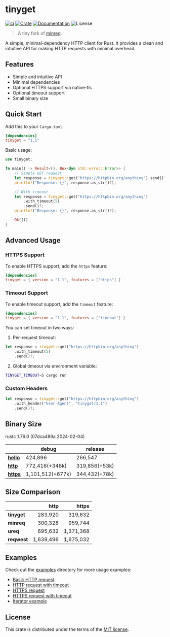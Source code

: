 # tinyget

[![ci](https://github.com/justjavac/rust_tinyget/actions/workflows/ci.yml/badge.svg)](https://github.com/justjavac/rust_tinyget/actions/workflows/ci.yml)
[![Crate](https://img.shields.io/crates/v/tinyget.svg)](https://crates.io/crates/tinyget)
[![Documentation](https://docs.rs/tinyget/badge.svg)](https://docs.rs/tinyget)
![License](https://img.shields.io/crates/l/tinyget.svg)

> A tiny fork of [minreq](https://crates.io/crates/minreq).

A simple, minimal-dependency HTTP client for Rust. It provides a clean and intuitive API for making HTTP requests with minimal overhead.

## Features

- Simple and intuitive API
- Minimal dependencies
- Optional HTTPS support via native-tls
- Optional timeout support
- Small binary size

## Quick Start

Add this to your `Cargo.toml`:

```toml
[dependencies]
tinyget = "1.1"
```

Basic usage:

```rust
use tinyget;

fn main() -> Result<(), Box<dyn std::error::Error>> {
    // Simple GET request
    let response = tinyget::get("https://httpbin.org/anything").send()?;
    println!("Response: {}", response.as_str()?);

    // With timeout
    let response = tinyget::get("https://httpbin.org/anything")
        .with_timeout(5)
        .send()?;
    println!("Response: {}", response.as_str()?);

    Ok(())
}
```

## Advanced Usage

### HTTPS Support

To enable HTTPS support, add the `https` feature:

```toml
[dependencies]
tinyget = { version = "1.1", features = ["https"] }
```

### Timeout Support

To enable timeout support, add the `timeout` feature:

```toml
[dependencies]
tinyget = { version = "1.1", features = ["timeout"] }
```

You can set timeout in two ways:

1. Per-request timeout:
```rust
let response = tinyget::get("https://httpbin.org/anything")
    .with_timeout(5)
    .send()?;
```

2. Global timeout via environment variable:
```bash
TINYGET_TIMEOUT=5 cargo run
```

### Custom Headers

```rust
let response = tinyget::get("https://httpbin.org/anything")
    .with_header("User-Agent", "tinyget/1.1")
    .send()?;
```

## Binary Size

rustc 1.76.0 (07dca489a 2024-02-04)

|                | debug              | release        |
| -------------- | ------------------ | -------------- |
| [**hello**][1] |   424,896          | 266,547        |
| [**http**][2]  |   772,416(+348k)   | 319,856(+53k)  |
| [**https**][3] | 1,101,512(+677k)   | 344,432(+78k)  |

[1]: ./examples/hello.rs
[2]: ./examples/http.rs
[3]: ./examples/https.rs

## Size Comparison

|             |      http |     https |
| ----------- | --------: | --------: |
| **tinyget** |   283,920 |   319,632 |
| **minreq**  |   300,328 |   959,744 |
| **ureq**    |   695,632 | 1,371,368 |
| **reqwest** | 1,639,496 | 1,675,032 |

## Examples

Check out the [examples](./examples) directory for more usage examples:

- [Basic HTTP request](./examples/http.rs)
- [HTTP request with timeout](./examples/http_timeout.rs)
- [HTTPS request](./examples/https.rs)
- [HTTPS request with timeout](./examples/https_timeout.rs)
- [Iterator example](./examples/iterator.rs)

## License

This crate is distributed under the terms of the [MIT license](./LICENSE).
